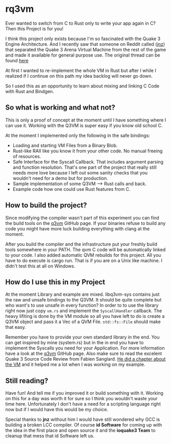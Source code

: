 # rq3vm

Ever wanted to switch from C to Rust only to write your app again in C? Then this Project is for you!

I think this project only exists because I'm so fascinated with the Quake 3 Engine Architecture. And I recently saw that someone on Reddit called ([jnz](https://github.com/jnz)) that separated the Quake 3 Arena Virtual Machine from the rest of the game and made it available for general purpose use. The original thread can be found [here](https://www.reddit.com/r/programming/comments/9b839q/embedding_the_quake_3_virtual_machine_in_your_own/)


At first I wanted to re-implement the whole VM in Rust but after I while I realized if I continue on this path my idea backlog will never go down.

So I used this as an opportunity to learn about mixing and linking C Code with Rust and Bindgen.

## So what is working and what not?

This is only a proof of concept at the moment until I have something where I can use it. Working with the Q3VM is super easy if you know old school C.

At the moment I implemented only the following in the safe bindings:

* Loading and starting VM Files from a Binary Blob.
* Rust-like RAII like you know it from your other code. No manual freeing of resources.
* Safe Interface for the Syscall Callback. That includes argument parsing and function resolution. That's one part of the project that really still needs more love because I left out some sanity checks that you wouldn't need for a demo but for production.
* Sample implementation of some Q3VM --> Rust calls and back.
* Example code how one could use Rust features from C.

## How to build the project?

Since modifying the compiler wasn't part of this experiment you can find the build tools on the [q3vm](https://github.com/jnz/q3vm) GitHub page. If your binaries refuse to build any code you might have more luck building everything with clang at the moment.

After you build the compiler and the infrastructure put your freshly build tools somewhere in your PATH. The qvm C code will be automatically linked to your code. I also added automatic QVM rebuilds for this project. All you have to do execute is cargo run. That is if you are on a Unix like machine. I didn't test this at all on Windows.

## How do I use this in my Project

At the moment Library and example are mixed. libq3vm-sys contains just the raw and unsafe bindings to the Q3VM. It should be quite complete but who want's to use unsafe in every function?
In order to to use the library right now just copy `vm.rs` and implement the `SyscallHandler` callback. The heavy lifiting is done by the VM module so all you have left to do is create a Q3VM object and pass it a Vec<u8> of a QVM File. `std::fs::File` should make that easy.

Remember you have to provide your own standard library in the end. You can get inspired by mine (system.rs) but in the in end you have to implement the Syscalls you need for your Application. For more information have a look at the [q3vm](https://github.com/jnz/q3vm) GitHub page. Also make sure to read the excelent Quake 3 Source Code Review from Fabien Sanglard. [He did a chapter about the VM](http://fabiensanglard.net/quake3/qvm.php) and it helped me a lot when I was working on my example.

## Still reading?

Have fun! And tell me if you improved it or build something with it. Working on this for a day was worth it for sure so I think you wouldn't waste your time here. Unfortunately I don't have a need for a scripting language right now but if I would have this would be my choice.

Special thanks to **jnz** without him I would have still wondered why GCC is building a broken LCC compiler. Of course **id Software** for coming up with the idea in the first place and open source it and the **ioquake3 Team** to cleanup that mess that id Software left us.